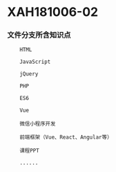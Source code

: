 # XAH181006-02

### 文件分支所含知识点
```
	HTML
	
	JavaScript
	
	jQuery
	
	PHP
	
	ES6
	
	Vue

	微信小程序开发

	前端框架（Vue、React、Angular等）
	
	课程PPT
	
	......
```

